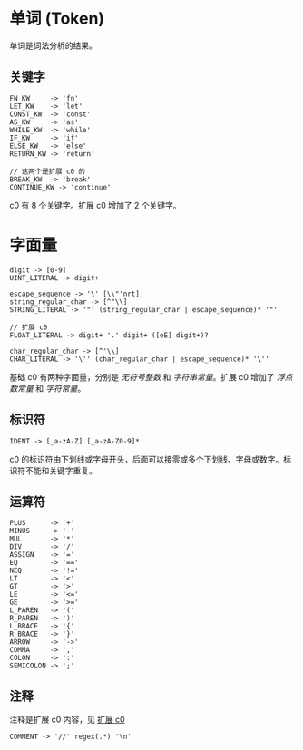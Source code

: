 # 单词 (Token)

单词是词法分析的结果。

## 关键字

```
FN_KW     -> 'fn'
LET_KW    -> 'let'
CONST_KW  -> 'const'
AS_KW     -> 'as'
WHILE_KW  -> 'while'
IF_KW     -> 'if'
ELSE_KW   -> 'else'
RETURN_KW -> 'return'

// 这两个是扩展 c0 的
BREAK_KW  -> 'break'
CONTINUE_KW -> 'continue'
```

c0 有 8 个关键字。扩展 c0 增加了 2 个关键字。

# 字面量

```
digit -> [0-9]
UINT_LITERAL -> digit+

escape_sequence -> '\' [\\"'nrt]
string_regular_char -> [^"\\]
STRING_LITERAL -> '"' (string_regular_char | escape_sequence)* '"'

// 扩展 c0
FLOAT_LITERAL -> digit+ '.' digit+ ([eE] digit+)?

char_regular_char -> [^'\\]
CHAR_LITERAL -> '\'' (char_regular_char | escape_sequence)* '\''
```

基础 c0 有两种字面量，分别是 _无符号整数_ 和 _字符串常量_。扩展 c0 增加了 _浮点数常量_ 和 _字符常量_。

## 标识符

```
IDENT -> [_a-zA-Z] [_a-zA-Z0-9]*
```

c0 的标识符由下划线或字母开头，后面可以接零或多个下划线、字母或数字。标识符不能和关键字重复。

## 运算符

```
PLUS      -> '+'
MINUS     -> '-'
MUL       -> '*'
DIV       -> '/'
ASSIGN    -> '='
EQ        -> '=='
NEQ       -> '!='
LT        -> '<'
GT        -> '>'
LE        -> '<='
GE        -> '>='
L_PAREN   -> '('
R_PAREN   -> ')'
L_BRACE   -> '{'
R_BRACE   -> '}'
ARROW     -> '->'
COMMA     -> ','
COLON     -> ':'
SEMICOLON -> ';'
```

## 注释

注释是扩展 c0 内容，见 [扩展 c0](extended-c0.md#注释)

```
COMMENT -> '//' regex(.*) '\n'
```

